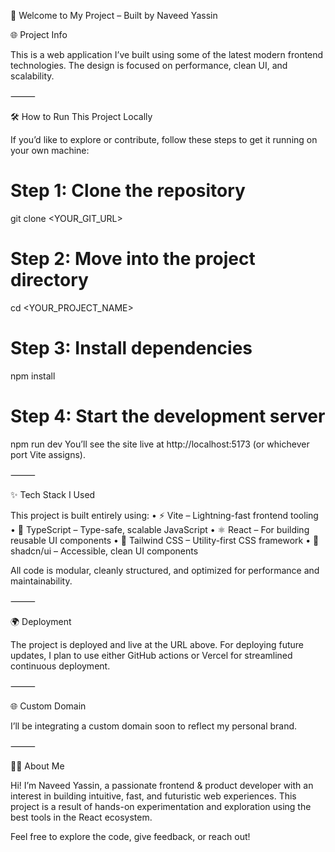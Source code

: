 🚀 Welcome to My Project – Built by Naveed Yassin

🌐 Project Info


This is a web application I’ve built using some of the latest modern frontend technologies. The design is focused on performance, clean UI, and scalability.

⸻

🛠️ How to Run This Project Locally

If you’d like to explore or contribute, follow these steps to get it running on your own machine:
# Step 1: Clone the repository
git clone <YOUR_GIT_URL>

# Step 2: Move into the project directory
cd <YOUR_PROJECT_NAME>

# Step 3: Install dependencies
npm install

# Step 4: Start the development server
npm run dev
You’ll see the site live at http://localhost:5173 (or whichever port Vite assigns).

⸻

✨ Tech Stack I Used

This project is built entirely using:
	•	⚡ Vite – Lightning-fast frontend tooling
	•	🧠 TypeScript – Type-safe, scalable JavaScript
	•	⚛️ React – For building reusable UI components
	•	💅 Tailwind CSS – Utility-first CSS framework
	•	🧩 shadcn/ui – Accessible, clean UI components

All code is modular, cleanly structured, and optimized for performance and maintainability.

⸻

🌍 Deployment

The project is deployed and live at the URL above. For deploying future updates, I plan to use either GitHub actions or Vercel for streamlined continuous deployment.

⸻

🌐 Custom Domain

I’ll be integrating a custom domain soon to reflect my personal brand.

⸻

👨‍💻 About Me

Hi! I’m Naveed Yassin, a passionate frontend & product developer with an interest in building intuitive, fast, and futuristic web experiences. This project is a result of hands-on experimentation and exploration using the best tools in the React ecosystem.

Feel free to explore the code, give feedback, or reach out!

